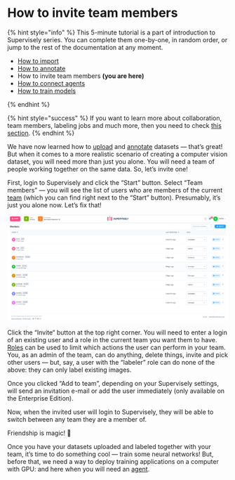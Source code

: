 # How to invite team members

{% hint style="info" %}
This 5-minute tutorial is a part of introduction to Supervisely series. You can complete them one-by-one, in random order, or jump to the rest of the documentation at any moment.

- [How to import](How-to-import.md)
- [How to annotate](How-to-annotate.md)
- How to invite team members **(you are here)**
- [How to connect agents](connect-your-computer/README.md)
- [How to train models](how-to-train-models.md)

{% endhint %}

{% hint style="success" %}
If you want to learn more about collaboration, team members, labeling jobs and much more, then you need to check [this section](../collaboration/teams.md).
{% endhint %}

We have now learned how to [upload](How-to-import.md) and [annotate](How-to-annotate.md) datasets — that’s great! But when it comes to a more realistic scenario of creating a computer vision dataset, you will need more than just you alone. You will need a team of people working together on the same data. So, let’s invite one!

First, login to Supervisely and click the “Start” button. Select “Team members” — you will see the list of users who are members of the current [team](../collaboration/teams.md) (which you can find right next to the “Start” button). Presumably, it’s just you alone now. Let’s fix that!

![Team members page](team-members.png)

Click the “Invite“ button at the top right corner. You will need to enter a login of an existing user and a role in the current team you want them to have. [Roles](../collaboration/members.md) can be used to limit which actions the user can perform in your team. You, as an admin of the team, can do anything, delete things, invite and pick other users — but, say, a user with the “labeler” role can do none of the above: they can only label existing images.


Once you clicked “Add to team”, depending on your Supervisely settings, will send an invitation e-mail or add the user immediately (only available on the Enterprise Edition).


Now, when the invited user will login to Supervisely, they will be able to switch between any team they are a member of.

Friendship is magic! 🤝

Once you have your datasets uploaded and labeled together with your team, it’s time to do something cool — train some neural networks! But, before that, we need a way to deploy training applications on a computer with GPU: and here when you will need an [agent](./connect-your-computer/README.md).
